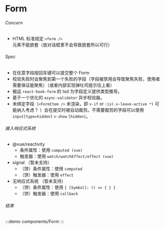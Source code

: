 # Form

###### Concern

- HTML 标准规定 `<form />` 元素不能嵌套（放对话框里不会导致嵌套所以可行）

###### Spec

- 在任意字段按回车键可以提交整个 Form
- 校验失败时会聚焦到第一个失败的字段（字段被禁用会导致聚焦失败，使用者需要保证能聚焦）（或者内部实现弹吐司提示往上看）
- 搬运 `react-hook-form` 的 tsd 为字段定义提供类型推导。
- 基于一个优化的 `async-validator` 异步校验器。
- 未绑定字段（`<FormItem />` 未渲染，即 `v-if` or `:is(.v-leave-active *)` 可能纳入考虑？ ）会在提交时被自动裁剪。不需要裁剪的字段可以使用 `input[type=hidden]` `v-show` `[hidden]`。

###### 接入响应式系统

- @vue/reactivity
  - 条件属性：使用 `computed (vue)`
  - 触发器：使用 `watch/watchEffect/effect (vue)`
- signal （暂未支持）
  - （饼）条件属性：使用 `computed`
  - （饼）触发器：使用 `effect`
- 无响应式系统 （暂未支持）
  - （饼）条件属性：使用 `{ [Symbol]: () => { } }`
  - （饼）触发器：使用 `callback`



###### 结束

:::demo components/Form
:::
